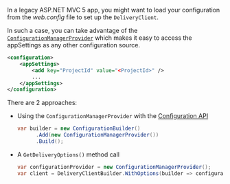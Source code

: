 In a legacy ASP.NET MVC 5 app, you might want to load your configuration from the *web.config* file to set up the `DeliveryClient`.

In such a case, you can take advantage of the [`ConfigurationManagerProvider`](https://github.com/Kentico/kontent-sample-app-net/blob/96139dfba7b3c6f0276420d509c3562c403ff2e7/DancingGoat/Infrastructure/ConfigurationManagerProvider.cs) which makes it easy to access the appSettings as any other configuration source.

```xml
<configuration>
  	<appSettings>    
    	<add key="ProjectId" value="<ProjectId>" />
        ...
  	</appSettings>
</configuration>
```

There are 2 approaches:

* Using the `ConfigurationManagerProvider` with the [Configuration API](Registering-the-DeliveryClient-to-the-IServiceCollection-in-ASP.NET-Core)

  ```csharp
  var builder = new ConfigurationBuilder()
  		.Add(new ConfigurationManagerProvider())
        .Build();
  ```

* A `GetDeliveryOptions()` method call

  ```csharp
  var configurationProvider = new ConfigurationManagerProvider();
  var client = DeliveryClientBuilder.WithOptions(builder => configurationProvider.GetDeliveryOptions()).Build();
  ```
